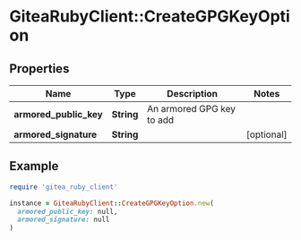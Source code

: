 # GiteaRubyClient::CreateGPGKeyOption

## Properties

| Name | Type | Description | Notes |
| ---- | ---- | ----------- | ----- |
| **armored_public_key** | **String** | An armored GPG key to add |  |
| **armored_signature** | **String** |  | [optional] |

## Example

```ruby
require 'gitea_ruby_client'

instance = GiteaRubyClient::CreateGPGKeyOption.new(
  armored_public_key: null,
  armored_signature: null
)
```

